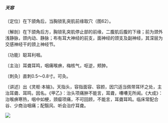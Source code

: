 ##### 天容

〔定位〕在下颌角后，当胸锁乳突肌前缘取穴（图62）。

〔解剖〕在下颌角后方，胸锁乳突肌停止部的前缘，二腹肌后腹的下缘；前为颈外浅静脉，颈内动、静脉；布有耳大神经的前支，面神经的颈支及副神经，其深层为交感神经干的颈上神经节。

〔功能〕聪耳利咽。

〔主治〕耳聋耳鸣，咽痛喉痹，梅核气，呕逆，颊肿。

〔刺灸〕直刺0.5～0.8寸。可灸。

〔讲述〕出《灵枢·本输》。天指头，容指面容、容颜，因穴适当佩带耳环之处，主治耳聋、耳鸣，因名。《甲乙》：治头项痛肿不能言，耳聋，嘈嘈无所闻。《大成》：治喉痹寒热，咽中如梗，颈瘿项痛，不可回顾，不能言，耳聋耳鸣。临床常配合谷、少商治咽痛；配翳风、听会治疗耳聋。

![](./img/图62.jpg)
